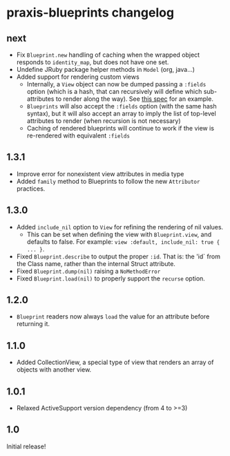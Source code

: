 # praxis-blueprints changelog

## next

* Fix `Blueprint.new` handling of caching when the wrapped object responds to `identity_map`, but does not have one set.
* Undefine JRuby package helper methods in `Model` (org, java...)
* Added support for rendering custom views
  * Internally, a `View` object can now be dumped passing a `:fields` option (which is a hash, that can recursively will define which sub-attributes to render along the way). See [this spec](https://github.com/rightscale/praxis-blueprints/blob/master/spec/praxis-blueprints/blueprint_spec.rb) for an example.
  * `Blueprints` will also accept the `:fields` option (with the same hash syntax), but it will also accept an array to imply the list of top-level attributes to render (when recursion is not necessary)
  * Caching of rendered blueprints will continue to work if the view is re-rendered with equivalent `:fields`

## 1.3.1

* Improve error for nonexistent view attributes in media type
* Added `family` method to Blueprints to follow the new `Attributor` practices.

## 1.3.0

* Added `include_nil` option to `View` for refining the rendering of nil values.
  * This can be set when defining the view with `Blueprint.view`, and defaults to false. For example: `view :default, include_nil: true { ... }`.
* Fixed `Blueprint.describe` to output the proper `:id`. That is: the 'id` from the Class name, rather than the internal Struct attribute.
* Fixed `Blueprint.dump(nil)` raising a `NoMethodError`
* Fixed `Blueprint.load(nil)` to properly support the `recurse` option.

## 1.2.0

* `Blueprint` readers now always `load` the value for an attribute before returning it.

## 1.1.0

* Added CollectionView, a special type of view that renders an array of objects with another view.


## 1.0.1

* Relaxed ActiveSupport version dependency (from 4 to >=3)


## 1.0

Initial release!
